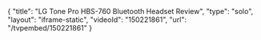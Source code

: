{
    "title": "LG Tone Pro HBS-760 Bluetooth Headset Review",
    "type": "solo",
    "layout": "iframe-static",
    "videoId": "150221861",
    "url": "\/tvpembed\/150221861"
}